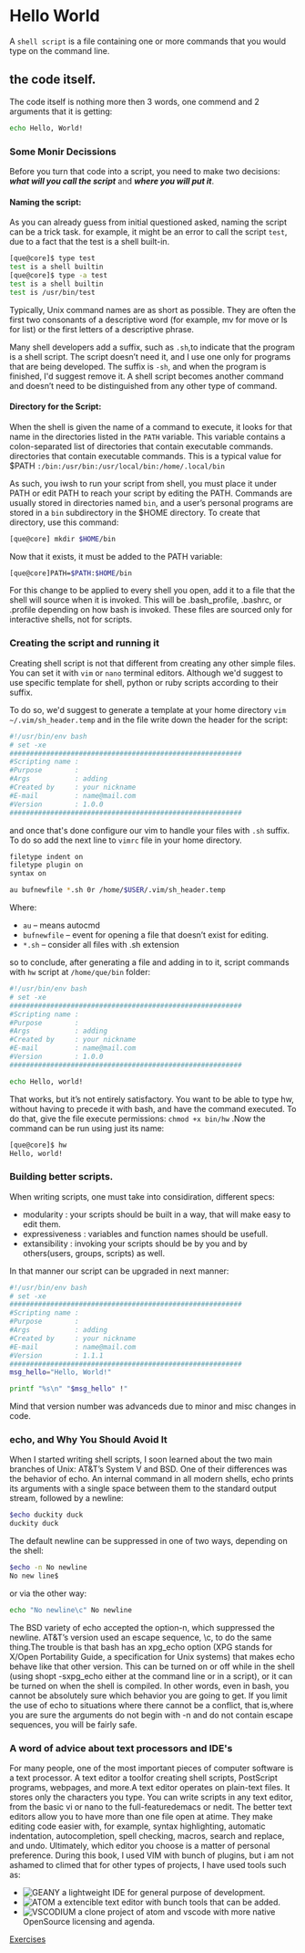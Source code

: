 <!-- learn echo and printf -->

# Hello World

A `shell script` is a file containing one or more commands that you would type on the command line.


## the code itself.

The code itself is nothing more then 3 words, one commend and 2 arguments that it is getting: 

```sh
echo Hello, World!
```

### Some Monir Decissions

Before you turn that code into a script, you need to make two decisions: **_what will you call the script_** and **_where you will put it_**.

#### Naming the script:

As you can already guess from initial questioned asked, naming the script can be a trick task. for example, it might be an error to call the script `test`, due to a fact that the test is a shell built-in.

```sh
[que@core]$ type test
test is a shell builtin
[que@core]$ type -a test
test is a shell builtin
test is /usr/bin/test
```
Typically, Unix command names are as short as possible. They are often the first two consonants of a descriptive word (for example, mv for move or ls for list) or the first letters of a descriptive phrase.

Many shell developers add a suffix, such as `.sh`,to indicate that the program is a shell script. The script doesn’t need it, and I use one only for programs that are being developed. The suffix is `-sh`, and when the program is finished, I'd  suggest remove it. A shell script becomes another command and doesn’t need to be distinguished from any other type of command.

#### Directory for the Script:

When the shell is given the name of a command to execute, it looks for that name in the directories listed in the `PATH` variable. This variable contains a colon-separated list of directories that contain executable commands.
directories that contain executable commands. This is a typical value for $PATH `:/bin:/usr/bin:/usr/local/bin:/home/.local/bin`

As such, you iwsh to run your script from shell, you must place it under PATH or edit PATH to reach your script by editing the PATH.
Commands are usually stored in directories named `bin`, and a user’s personal programs are stored in a `bin` subdirectory in the $HOME directory. To create that directory, use this command:

```sh
[que@core] mkdir $HOME/bin
```

Now that it exists, it must be added to the PATH variable:

```sh
[que@core]PATH=$PATH:$HOME/bin
```

For this change to be applied to every shell you open, add it to a file that the shell will source when it is invoked. This will be .bash_profile, .bashrc, or .profile depending on how bash is invoked. These files are sourced only for interactive shells, not for scripts.

### Creating the script and running it

Creating shell script is not that  different from creating any other simple files. You can set it with `vim` or `nano` terminal editors. Although we'd suggest to use specific template for shell, python or ruby scripts according to their suffix.

To do so, we'd suggest to generate a template at your home directory `vim ~/.vim/sh_header.temp` and in the file write down the header for the script:

```sh
#!/usr/bin/env bash
# set -xe
#########################################################
#Scripting name :
#Purpose        :
#Args           : adding
#Created by     : your nickname
#E-mail         : name@mail.com
#Version        : 1.0.0
#########################################################
```
and once that's done configure our vim to handle your files with `.sh` suffix. To do so add the next line to `vimrc` file in your home directory. 

```sh
filetype indent on
filetype plugin on
syntax on

au bufnewfile *.sh 0r /home/$USER/.vim/sh_header.temp
```
Where:

- `au` – means autocmd
- `bufnewfile` – event for opening a file that doesn’t exist for editing.
- `*.sh` – consider all files with .sh extension

so to conclude, after generating a file and adding in to it, script commands with `hw` script at `/home/que/bin` folder:

```sh
#!/usr/bin/env bash
# set -xe
#########################################################
#Scripting name :
#Purpose        :
#Args           : adding
#Created by     : your nickname
#E-mail         : name@mail.com
#Version        : 1.0.0
#########################################################

echo Hello, world!
```
That works, but it’s not entirely satisfactory. You want to be able to type hw, without having to precede it with bash, and have the command executed. To do that, give the file execute permissions: `chmod +x bin/hw` .Now the command can be run using just its name:

```sh
[que@core]$ hw
Hello, world!

```

### Building better scripts.

When writing scripts, one must take into considiration, different specs:
- modularity : your scripts should be built in a way,  that will make easy to edit them.
- expressiveness : variables and function names should be usefull.
- extansibility : invoking your scripts should be by you and by others(users, groups, scripts) as well.

In that manner our script can be upgraded in next manner:


```sh
#!/usr/bin/env bash
# set -xe
#########################################################
#Scripting name :
#Purpose        :
#Args           : adding
#Created by     : your nickname
#E-mail         : name@mail.com
#Version        : 1.1.1
#########################################################
msg_hello="Hello, World!"

printf "%s\n" "$msg_hello" !"
```

Mind that version number was advanceds due to minor and misc changes in code.


### echo, and Why You Should Avoid It
When I started writing shell scripts, I soon learned about the two main branches of Unix: AT&T’s System V and BSD. One of their differences was the behavior of echo. An internal command in all modern shells, echo prints its arguments with a single space between them to the standard output stream, followed by a newline: 
```sh
$echo duckity duck
duckity duck
```
The default newline can be suppressed in one of two ways, depending on the shell:
```sh
$echo -n No newline 
No new line$ 
```
or via the other way:
```sh
echo "No newline\c" No newline
```
The BSD variety of echo accepted the option-n, which suppressed the newline. AT&T’s version used an escape sequence, \c, to do the same thing.The trouble is that bash has an xpg_echo option (XPG stands for X/Open Portability Guide, a specification for Unix systems) that makes echo behave like that other version. This can be turned on or off while in the shell (using shopt -sxpg_echo either at the command line or in a script), or it can be turned on when the shell is compiled. In other words, even in bash, you cannot be absolutely sure which behavior you are going to get. If you limit the use of echo to situations where there cannot be a conflict, that is,where you are sure the arguments do not begin with -n and do not contain escape sequences, you will be fairly safe. 

### A word of advice about text processors and IDE's
For many people, one of the most important pieces of computer software is a  text processor. A text editor a toolfor creating  shell scripts, PostScript programs, webpages, and more.A text editor operates on plain-text files. It stores only the characters you type. You can write scripts in any text editor, from the basic vi or nano to the full-featuredemacs or nedit. The better text editors allow you to have more than one file open at atime. They make editing code easier with, for example, syntax highlighting, automatic indentation, autocompletion, spell checking, macros, search and replace, and undo. Ultimately, which editor you choose is a matter of personal preference. During this book, I used VIM with bunch of plugins, but i am not ashamed to climed that for other types of projects, I have used tools such as:
- ![GEANY](../.img/geany.png) a lightweight IDE for general purpose of development.
- ![ATOM](../.img/atom.png) a extencible text editor with bunch tools that can be added.
- ![VSCODIUM](../.img/vscode.png) a clone project of atom and vscode with more native OpenSource licensing and agenda.

[Exercises](../Exercises/01_hello_world/README.md)

